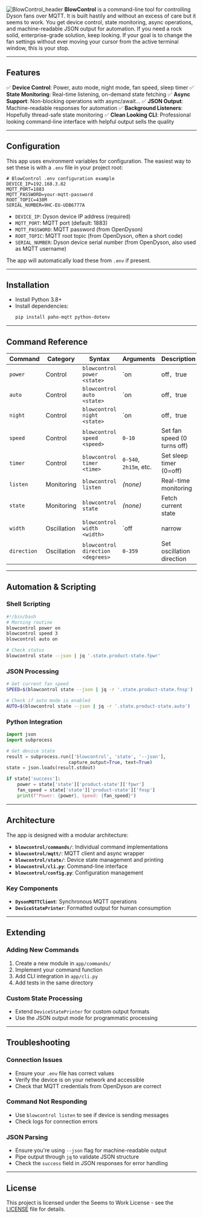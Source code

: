 
![BlowControl_header](https://github.com/user-attachments/assets/47f0dff4-7aad-42e3-ac6f-110a5671030b)
**BlowControl** is a command-line tool for controlling Dyson fans over MQTT. It is built hastily and without an excess of care but it seems to work. You get device control, state monitoring, async operations, and machine-readable JSON output for automation. If you need a rock solid, enterprise-grade solution, keep looking. If your goal is to change the fan settings without ever moving your cursor from the active terminal window, this is your stop.

---

## Features

✅ **Device Control**: Power, auto mode, night mode, fan speed, sleep timer
✅ **State Monitoring**: Real-time listening, on-demand state fetching
✅ **Async Support**: Non-blocking operations with async/await...
✅ **JSON Output**: Machine-readable responses for automation
✅ **Background Listeners**: Hopefully thread-safe state monitoring
✅ **Clean Looking CLI**: Professional looking command-line interface with helpful output sells the quality

---

## Configuration

This app uses environment variables for configuration. The easiest way to set these is with a `.env` file in your project root:

```
# BlowControl .env configuration example
DEVICE_IP=192.168.3.82
MQTT_PORT=1883
MQTT_PASSWORD=your-mqtt-password
ROOT_TOPIC=438M
SERIAL_NUMBER=9HC-EU-UDB6777A
```

- `DEVICE_IP`: Dyson device IP address (required)
- `MQTT_PORT`: MQTT port (default: 1883)
- `MQTT_PASSWORD`: MQTT password (from OpenDyson)
- `ROOT_TOPIC`: MQTT root topic (from OpenDyson, often a short code)
- `SERIAL_NUMBER`: Dyson device serial number (from OpenDyson, also used as MQTT username)

The app will automatically load these from `.env` if present.

---

## Installation

- Install Python 3.8+
- Install dependencies:
  ```sh
  pip install paho-mqtt python-dotenv
  ```

---

## Command Reference

| Command      | Category      | Syntax                                 | Arguments                | Description                        |
|--------------|--------------|----------------------------------------|--------------------------|------------------------------------|
| `power`      | Control       | `blowcontrol power <state>`            | `on|off`, `true|false`   | Turn the fan ON or OFF             |
| `auto`       | Control       | `blowcontrol auto <state>`             | `on|off`, `true|false`   | Enable/disable auto mode           |
| `night`      | Control       | `blowcontrol night <state>`            | `on|off`, `true|false`   | Enable/disable night mode          |
| `speed`      | Control       | `blowcontrol speed <speed>`            | `0-10`                   | Set fan speed (0 turns off)        |
| `timer`      | Control       | `blowcontrol timer <time>`             | `0-540`, `2h15m`, etc.   | Set sleep timer (0=off)            |
| `listen`     | Monitoring    | `blowcontrol listen`                   | *(none)*                 | Real-time monitoring               |
| `state`      | Monitoring    | `blowcontrol state         `           | *(none)*                 | Fetch current state                |
| `width`      | Oscillation   | `blowcontrol width <width>`            | `off|narrow|medium|wide|full` | Set oscillation width        |
| `direction`  | Oscillation   | `blowcontrol direction <degrees>`      | `0-359`                  | Set oscillation direction          |

---

## Automation & Scripting

### Shell Scripting
```sh
#!/bin/bash
# Morning routine
blowcontrol power on
blowcontrol speed 3
blowcontrol auto on

# Check status
blowcontrol state --json | jq '.state.product-state.fpwr'
```

### JSON Processing
```sh
# Get current fan speed
SPEED=$(blowcontrol state --json | jq -r '.state.product-state.fnsp')

# Check if auto mode is enabled
AUTO=$(blowcontrol state --json | jq -r '.state.product-state.auto')
```

### Python Integration
```python
import json
import subprocess

# Get device state
result = subprocess.run(['blowcontrol', 'state', '--json'],
                       capture_output=True, text=True)
state = json.loads(result.stdout)

if state['success']:
    power = state['state']['product-state']['fpwr']
    fan_speed = state['state']['product-state']['fnsp']
    print(f"Power: {power}, Speed: {fan_speed}")
```

---

## Architecture

The app is designed with a modular architecture:

- **`blowcontrol/commands/`**: Individual command implementations
- **`blowcontrol/mqtt/`**: MQTT client and async wrapper
- **`blowcontrol/state/`**: Device state management and printing
- **`blowcontrol/cli.py`**: Command-line interface
- **`blowcontrol/config.py`**: Configuration management

### Key Components

- **`DysonMQTTClient`**: Synchronous MQTT operations
- **`DeviceStatePrinter`**: Formatted output for human consumption

---

## Extending

### Adding New Commands
1. Create a new module in `app/commands/`
2. Implement your command function
3. Add CLI integration in `app/cli.py`
4. Add tests in the same directory

### Custom State Processing
- Extend `DeviceStatePrinter` for custom output formats
- Use the JSON output mode for programmatic processing

---

## Troubleshooting

### Connection Issues
- Ensure your `.env` file has correct values
- Verify the device is on your network and accessible
- Check that MQTT credentials from OpenDyson are correct

### Command Not Responding
- Use `blowcontrol listen` to see if device is sending messages
- Check logs for connection errors

### JSON Parsing
- Ensure you're using `--json` flag for machine-readable output
- Pipe output through `jq` to validate JSON structure
- Check the `success` field in JSON responses for error handling

---

## License

This project is licensed under the Seems to Work License - see the [LICENSE](../LICENSE) file for details.

